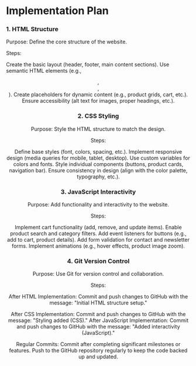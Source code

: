 # Implementation Plan
### 1. HTML Structure
Purpose: Define the core structure of the website.

Steps:

Create the basic layout (header, footer, main content sections).
Use semantic HTML elements (e.g., <header>, <main>, <footer>).
Create placeholders for dynamic content (e.g., product grids, cart, etc.).
Ensure accessibility (alt text for images, proper headings, etc.).

### 2. CSS Styling
Purpose: Style the HTML structure to match the design.

Steps:

Define base styles (font, colors, spacing, etc.).
Implement responsive design (media queries for mobile, tablet, desktop).
Use custom variables for colors and fonts.
Style individual components (buttons, product cards, navigation bar).
Ensure consistency in design (align with the color palette, typography, etc.).

### 3. JavaScript Interactivity
Purpose: Add functionality and interactivity to the website.

Steps:

Implement cart functionality (add, remove, and update items).
Enable product search and category filters.
Add event listeners for buttons (e.g., add to cart, product details).
Add form validation for contact and newsletter forms.
Implement animations (e.g., hover effects, product image zoom).

### 4. Git Version Control
Purpose: Use Git for version control and collaboration.

Steps:

After HTML Implementation:
Commit and push changes to GitHub with the message: "Initial HTML structure setup."

After CSS Implementation:
Commit and push changes to GitHub with the message: "Styling added (CSS)."
After JavaScript Implementation:
Commit and push changes to GitHub with the message: "Added interactivity (JavaScript)."

Regular Commits:
Commit after completing significant milestones or features.
Push to the GitHub repository regularly to keep the code backed up and updated.
